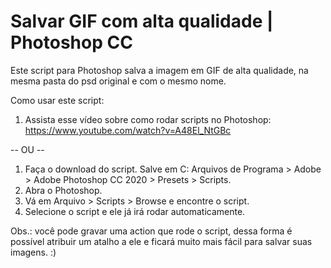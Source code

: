 # Salvar GIF com alta qualidade | Photoshop CC

Este script para Photoshop salva a imagem em GIF de alta qualidade, na mesma pasta do psd original e com o mesmo nome.


Como usar este script:

1. Assista esse vídeo sobre como rodar scripts no Photoshop: https://www.youtube.com/watch?v=A48El_NtGBc

-- OU --

1. Faça o download do script. Salve em C: Arquivos de Programa > Adobe > Adobe Photoshop CC 2020 > Presets > Scripts.
2. Abra o Photoshop.
3. Vá em Arquivo > Scripts > Browse e encontre o script.
4. Selecione o script e ele já irá rodar automaticamente.

Obs.: você pode gravar uma action que rode o script, dessa forma é possível atribuir um atalho a ele e ficará muito mais fácil para salvar suas imagens. :)
